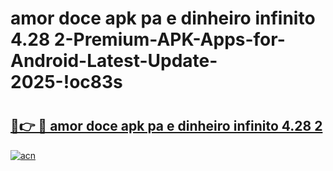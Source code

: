 # amor doce apk pa e dinheiro infinito 4.28 2-Premium-APK-Apps-for-Android-Latest-Update-2025-!oc83s

# <h2><a href="https://googleone.com">🔗👉 🔴 amor doce apk pa e dinheiro infinito 4.28 2</a></h2>

[![acn](https://github.com/user-attachments/assets/0f9c940e-d8b0-45ae-aac7-cd30a18b3e1c)](https://googleone.com)

